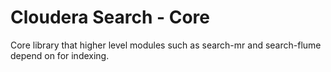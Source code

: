 # Cloudera Search - Core

Core library that higher level modules such as search-mr and search-flume depend on for indexing.